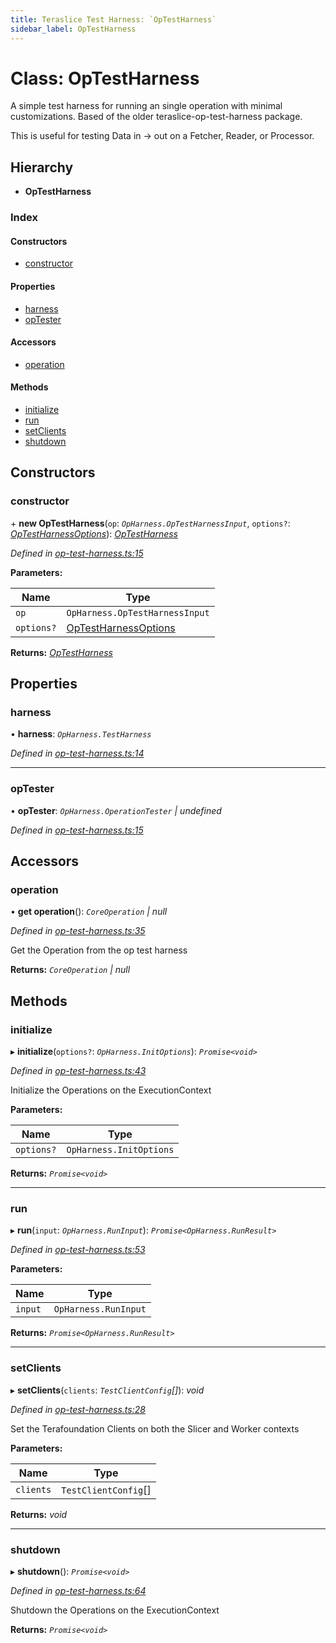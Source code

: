 ```yaml
---
title: Teraslice Test Harness: `OpTestHarness`
sidebar_label: OpTestHarness
---
```


# Class: OpTestHarness

A simple test harness for running an single operation
with minimal customizations. Based of the older
teraslice-op-test-harness package.

This is useful for testing Data in -> out on a Fetcher,
Reader, or Processor.

## Hierarchy

* **OpTestHarness**

### Index

#### Constructors

* [constructor](optestharness.md#constructor)

#### Properties

* [harness](optestharness.md#harness)
* [opTester](optestharness.md#optester)

#### Accessors

* [operation](optestharness.md#operation)

#### Methods

* [initialize](optestharness.md#initialize)
* [run](optestharness.md#run)
* [setClients](optestharness.md#setclients)
* [shutdown](optestharness.md#shutdown)

## Constructors

###  constructor

\+ **new OpTestHarness**(`op`: *`OpHarness.OpTestHarnessInput`*, `options?`: *[OpTestHarnessOptions](../interfaces/optestharnessoptions.md)*): *[OpTestHarness](optestharness.md)*

*Defined in [op-test-harness.ts:15](https://github.com/terascope/teraslice/blob/d3a803c3/packages/teraslice-test-harness/src/op-test-harness.ts#L15)*

**Parameters:**

Name | Type |
------ | ------ |
`op` | `OpHarness.OpTestHarnessInput` |
`options?` | [OpTestHarnessOptions](../interfaces/optestharnessoptions.md) |

**Returns:** *[OpTestHarness](optestharness.md)*

## Properties

###  harness

• **harness**: *`OpHarness.TestHarness`*

*Defined in [op-test-harness.ts:14](https://github.com/terascope/teraslice/blob/d3a803c3/packages/teraslice-test-harness/src/op-test-harness.ts#L14)*

___

###  opTester

• **opTester**: *`OpHarness.OperationTester` | undefined*

*Defined in [op-test-harness.ts:15](https://github.com/terascope/teraslice/blob/d3a803c3/packages/teraslice-test-harness/src/op-test-harness.ts#L15)*

## Accessors

###  operation

• **get operation**(): *`CoreOperation` | null*

*Defined in [op-test-harness.ts:35](https://github.com/terascope/teraslice/blob/d3a803c3/packages/teraslice-test-harness/src/op-test-harness.ts#L35)*

Get the Operation from the op test harness

**Returns:** *`CoreOperation` | null*

## Methods

###  initialize

▸ **initialize**(`options?`: *`OpHarness.InitOptions`*): *`Promise<void>`*

*Defined in [op-test-harness.ts:43](https://github.com/terascope/teraslice/blob/d3a803c3/packages/teraslice-test-harness/src/op-test-harness.ts#L43)*

Initialize the Operations on the ExecutionContext

**Parameters:**

Name | Type |
------ | ------ |
`options?` | `OpHarness.InitOptions` |

**Returns:** *`Promise<void>`*

___

###  run

▸ **run**(`input`: *`OpHarness.RunInput`*): *`Promise<OpHarness.RunResult>`*

*Defined in [op-test-harness.ts:53](https://github.com/terascope/teraslice/blob/d3a803c3/packages/teraslice-test-harness/src/op-test-harness.ts#L53)*

**Parameters:**

Name | Type |
------ | ------ |
`input` | `OpHarness.RunInput` |

**Returns:** *`Promise<OpHarness.RunResult>`*

___

###  setClients

▸ **setClients**(`clients`: *`TestClientConfig`[]*): *void*

*Defined in [op-test-harness.ts:28](https://github.com/terascope/teraslice/blob/d3a803c3/packages/teraslice-test-harness/src/op-test-harness.ts#L28)*

Set the Terafoundation Clients on both
the Slicer and Worker contexts

**Parameters:**

Name | Type |
------ | ------ |
`clients` | `TestClientConfig`[] |

**Returns:** *void*

___

###  shutdown

▸ **shutdown**(): *`Promise<void>`*

*Defined in [op-test-harness.ts:64](https://github.com/terascope/teraslice/blob/d3a803c3/packages/teraslice-test-harness/src/op-test-harness.ts#L64)*

Shutdown the Operations on the ExecutionContext

**Returns:** *`Promise<void>`*

